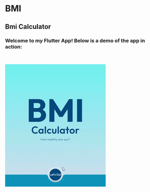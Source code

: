 # BMI

<h2>Bmi Calculator</h2>
<h3>Welcome to my Flutter App! Below is a demo of the app in action:</h3>
<br>

![Project Output](https://github.com/Romaisa068/BMI_Cal/blob/main/bmi.gif)




